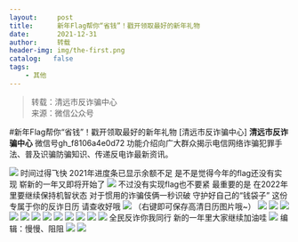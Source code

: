 ```yaml
---
layout:     post
title:      新年Flag帮你“省钱”！戳开领取最好的新年礼物
date:       2021-12-31
author:     转载
header-img: img/the-first.png
catalog:   false
tags:
    - 其他
---
```


<blockquote><p>转载：清远市反诈骗中心<br>
来源：微信公众号</p></blockquote>

#新年Flag帮你“省钱”！戳开领取最好的新年礼物
[清远市反诈骗中心]
**清远市反诈骗中心**
微信号gh_f8106a4e0d72
功能介绍向广大群众揭示电信网络诈骗犯罪手法、普及识骗防骗知识、传递反电诈最新资讯。

![]({{site.baseurl}}/postimg/3CxTSiafadcic5zyXUfbXLUClzlpaoknCpV4bErPg2kuuS97hoJJbNCtFOVZ9X0j5W26HDaregC5kibiaLGl8CPr9A.gif)
时间过得飞快
2021年进度条已显示余额不足
是不是觉得今年的flag还没有实现
崭新的一年又即将开始了
![]({{site.baseurl}}/postimg/3CxTSiafadc8sc3K6zb5j2ggDKnaVpCichiaCocyVbT3GTTHicN4AwOfs9EYwdM7jBia4jfsbtTlqjKQhgaftO7emDA.jpeg)
不过没有实现flag也不要紧
最重要的是
在2022年里要继续保持机智状态
对于惯用的诈骗伎俩一秒识破
守护好自己的“钱袋子”
这份专属于你的反诈日历
请查收好哦
![]({{site.baseurl}}/postimg/bBciaIVV9v3ZAh4yMXGZHSMweZJV8ZMGOIDSIKsg7icTQ5DPH8AwWSngd67kQUgQnnJnicKyeN6eNiaoRrPbib9PHcg.gif)
（右键即可保存高清日历图片哦~）
![]({{site.baseurl}}/postimg/3CxTSiafadc8sc3K6zb5j2ggDKnaVpCichVLEWodVpoKfN5AfJM2cyM6of7F2HcsDragO78oF5LMo4zhm1948O6g.png)
![]({{site.baseurl}}/postimg/3CxTSiafadc8sc3K6zb5j2ggDKnaVpCichaUxbvUp2rzXHN52UBiciaVF5VdeQ0mo0X2SmaVgaOmyF0DwhNgpH368w.png)
![]({{site.baseurl}}/postimg/3CxTSiafadc8sc3K6zb5j2ggDKnaVpCichANickONTJ09QxNficfygCBogRC6ze3ktiaibHx8SoYokXeSfT10NSdzypw.png)
![]({{site.baseurl}}/postimg/3CxTSiafadc8sc3K6zb5j2ggDKnaVpCichMBfJZwe6hqKrMevaDCG0snncOmsHGL5BtL9a7gpJnnXDWbicdfrdeRw.png)
![]({{site.baseurl}}/postimg/3CxTSiafadc8sc3K6zb5j2ggDKnaVpCichyqvmYeFVeAdp7WUUbsc2HIWXibACjyh7ZW6gW7XrmHkbSaAdkMozbPw.png)
![]({{site.baseurl}}/postimg/3CxTSiafadc8sc3K6zb5j2ggDKnaVpCichaAtcY4xfthic1qBnG6zicRFj3Jl1SCXzfwIJfA0KJYFehEraibLmW1rNw.png)
![]({{site.baseurl}}/postimg/3CxTSiafadc8sc3K6zb5j2ggDKnaVpCich81gEstibIDiaCSFwZjrryTY8H4221caYrfBqMBn6Rb5u4YEN6yzC9K6A.png)
![]({{site.baseurl}}/postimg/3CxTSiafadc8sc3K6zb5j2ggDKnaVpCichKNL84HicZS9OwhnEOa6czjpxf6C9BB7GibCZSXxoY9GHTNx7Uiaia2knyA.png)
![]({{site.baseurl}}/postimg/3CxTSiafadc8sc3K6zb5j2ggDKnaVpCichHAb4iazgPsY864v0X5vstoStClf8icsjWBjyMaZibwjdNaiacOHvMwKDWQ.png)
![]({{site.baseurl}}/postimg/3CxTSiafadc8sc3K6zb5j2ggDKnaVpCichWkmChuCLpjKzyHWTiaib45p5MHgSZ2cRkXEmicekYwoUaNwSCbxv81p1A.png)
![]({{site.baseurl}}/postimg/3CxTSiafadc8sc3K6zb5j2ggDKnaVpCich2cea0NLN05BgHI0JfpV2KLdicGN3G8dGoOTib48S1lYQqDNGsjFyDMXA.png)
![]({{site.baseurl}}/postimg/3CxTSiafadc8sc3K6zb5j2ggDKnaVpCichFFiaOeVuQcaSiatdokJibY4Xjka9m1DtUJ232y8mQYw4g3q7CLz4HOJBQ.png)
全民反诈你我同行
新的一年里大家继续加油哇
![]({{site.baseurl}}/postimg/3CxTSiafadc8sc3K6zb5j2ggDKnaVpCichkog35VQUfiagjKeT3QgXibE0P6XUx9hmgTrc5H1LbkvW2tRXq8FYkSeQ.jpeg)
编辑：慢慢、阻阻
![]({{site.baseurl}}/postimg/SUycX2yckdJ5YVVCpDYl0c5CbMTO3KgBTesbSxe5zKHlm2GQsTWAFTgswCXscN6Y9vuJHFcE77orSK7ClzYOdg.jpeg)
![]({{site.baseurl}}/postimg/3CxTSiafadcic5zyXUfbXLUClzlpaoknCpErldQhhamfG7KH1qHGrr3icT9iaAoE1B4noSO7EewO2k8fys5pMuaoog.gif)
